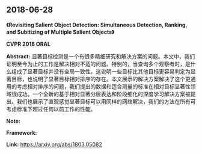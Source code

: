 ## 2018-06-28

**《Revisiting Salient Object Detection: Simultaneous Detection, Ranking, and Subitizing of Multiple Salient Objects》**  

**CVPR 2018 ORAL**  

**Abstract:** 显著目标检测是一个有很多精细研究和解决方案的问题。本文中，我们证明至今为止的工作是解决相对不适的问题。特别的，当查询多个观察者时，是什么组成了显著目标并没有全局一致性。这说明一些目标比其他目标更容易判定为显著目标，也说明了显著目标相对排序的存在。本文展示的解决方案解决了这个更通用的考虑相对排序的问题，我们提出的数据和适合测量的标准在相对目标显著性领域很成功。一个全新的基于相对显著分层表达和阶段细化的深度学习解决方案被提出。我们也展示了直观感觉显著目标可以用同样的网络解决，我们的方法在所有可考虑标准下超过任何以前工作的性能。  

**Note:**  

**Framework:**  

**Link:** https://arxiv.org/abs/1803.05082  
